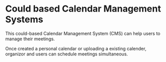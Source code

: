 # Could based Calendar Management Systems
This could-based Calendar Management System (CMS) can help users to manage their meetings.

Once created a personal calendar or uploading a existing calender, organizor and users can schedule meetings simultaneous.


